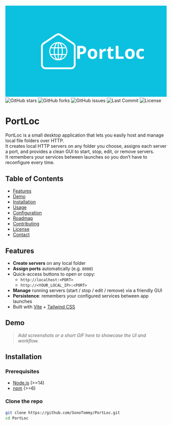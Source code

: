 ![logo](./logo.png)
![GitHub stars](https://img.shields.io/github/stars/SonoTommy/PortLoc?style=social)
![GitHub forks](https://img.shields.io/github/forks/SonoTommy/PortLoc?style=social)
![GitHub issues](https://img.shields.io/github/issues/SonoTommy/PortLoc)
![Last Commit](https://img.shields.io/github/last-commit/SonoTommy/PortLoc)
![License](https://img.shields.io/github/license/SonoTommy/PortLoc)

# PortLoc

PortLoc is a small desktop application that lets you easily host and manage local file folders over HTTP.  
It creates local HTTP servers on any folder you choose, assigns each server a port, and provides a clean GUI to start, stop, edit, or remove servers.  
It remembers your services between launches so you don’t have to reconfigure every time.

## Table of Contents

- [Features](#features)  
- [Demo](#demo)  
- [Installation](#installation)  
- [Usage](#usage)  
- [Configuration](#configuration)  
- [Roadmap](#roadmap)  
- [Contributing](#contributing)  
- [License](#license)  
- [Contact](#contact)  

## Features

- **Create servers** on any local folder  
- **Assign ports** automatically (e.g. `8080`)  
- Quick-access buttons to open or copy:  
  - `http://localhost:<PORT>`  
  - `http://<YOUR_LOCAL_IP>:<PORT>`  
- **Manage** running servers (start / stop / edit / remove) via a friendly GUI  
- **Persistence**: remembers your configured services between app launches  
- Built with [Vite](https://vitejs.dev/) + [Tailwind CSS](https://tailwindcss.com/)  

## Demo

> _Add screenshots or a short GIF here to showcase the UI and workflow._

## Installation

### Prerequisites

- [Node.js](https://nodejs.org/) (>=14)  
- [npm](https://www.npmjs.com/) (>=6)  

### Clone the repo

```bash
git clone https://github.com/SonoTommy/PortLoc.git
cd PortLoc
